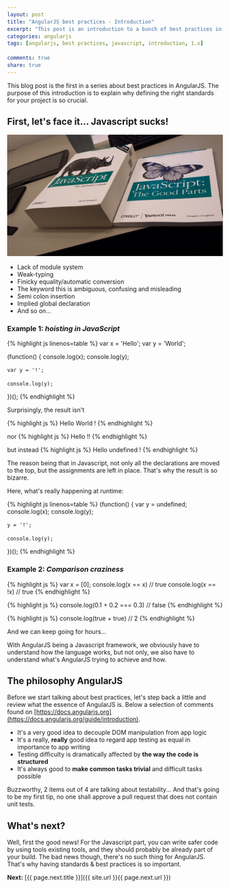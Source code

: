 ```yaml
---
layout: post
title: "AngularJS best practices - Introduction"
excerpt: "This post is an introduction to a bunch of best practices in AngularJS 1.x"
categories: angularjs
tags: [angularjs, best practices, javascript, introduction, 1.x]

comments: true
share: true
---
```


This blog post is the first in a series about best practices in AngularJS.
The purpose of this introduction is to explain why defining the right standards for your project is so crucial.


## First, let's face it... Javascript sucks!

![Image showing the massive JS definition book, and just beside the tiny JS the good parts](/images/angularjs/javascript-sucks.jpg "Definition vs. The Good Parts")

- Lack of module system
- Weak-typing
- Finicky equality/automatic conversion
- The keyword this is ambiguous, confusing and misleading
- Semi colon insertion
- Implied global declaration
- And so on...


### Example 1: *hoisting in JavaScript*

{% highlight js linenos=table  %}
var x = 'Hello';
var y = 'World';

(function() {
    console.log(x);
    console.log(y);

    var y = '!';

    console.log(y);
})();
{% endhighlight %}

Surprisingly, the result isn't

{% highlight js %} Hello World ! {% endhighlight %}

nor
{% highlight js %} Hello !! {% endhighlight %}

but instead
{% highlight js %} Hello undefined ! {% endhighlight %}

The reason being that in Javascript, not only all the declarations are moved to the top, but the assignments are left in place. That's why the result is so bizarre.

Here,  what's really happening at runtime:

{% highlight js linenos=table  %}
(function() {
    var y = undefined;
    console.log(x);
    console.log(y);

    y = '!';

    console.log(y);
})();
{% endhighlight %}



### Example 2: *Comparison craziness*

{% highlight js %}
var x = [0];
console.log(x == x) // true
console.log(x == !x) // true
{% endhighlight %}

{% highlight js %}
console.log(0.1 + 0.2 === 0.3) // false
{% endhighlight %}

{% highlight js %}
console.log(true + true) // 2
{% endhighlight %}

And we can keep going for hours...

With AngularJS being a Javascript framework, we obviously have to understand how the language works, but not only, we also have to understand what's AngularJS trying to achieve and how.


## The philosophy AngularJS

Before we start talking about best practices, let's step back a little and review what the essence of AngularJS is.
Below a selection of comments found on [https://docs.angularjs.org](https://docs.angularjs.org/guide/introduction).

- It's a very good idea to decouple DOM manipulation from app logic
- It's a really, **really** good idea to regard app testing as equal in importance to app writing
- Testing difficulty is dramatically affected by **the way the code is structured**
- It's always good to **make common tasks trivial** and difficult tasks possible

Buzzworthy, 2 items out of 4 are talking about testability... And that's going to be my first tip, no one shall approve a pull request that does not contain unit tests.

## What's next?

Well, first the good news! For the Javascript part, you can write safer code by using tools existing tools, and they should probably be already part of your build.
The bad news though, there's no such thing for AngularJS. That's why having standards & best practices is so important.


**Next:** [{{ page.next.title }}]({{ site.url }}{{ page.next.url }})